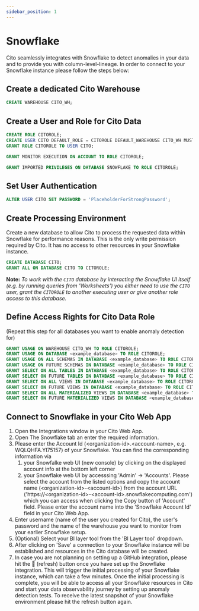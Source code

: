 ```yaml
---
sidebar_position: 1
---
```


# Snowflake

Cito seamlessly integrates with Snowflake to detect anomalies in your data and to provide you with column-level-lineage. In order to connect to your Snowflake instance please follow the steps below:

## Create a dedicated Cito Warehouse

```sql
CREATE WAREHOUSE CITO_WH;
```

## Create a User and Role for Cito Data

```sql
CREATE ROLE CITOROLE;
CREATE USER CITO DEFAULT_ROLE = CITOROLE DEFAULT_WAREHOUSE CITO_WH MUST_CHANGE_PASSWORD = FALSE;
GRANT ROLE CITOROLE TO USER CITO;
```

```sql
GRANT MONITOR EXECUTION ON ACCOUNT TO ROLE CITOROLE;
```

```sql
GRANT IMPORTED PRIVILEGES ON DATABASE SNOWFLAKE TO ROLE CITOROLE;
```

## Set User Authentication

```sql
ALTER USER CITO SET PASSWORD = 'PlaceholderForStrongPassword';
```

## Create Processing Environment

Create a new database to allow Cito to process the requested data within Snowflake for performance reasons. This is the only write permission required by Cito. It has no access to other resources in your Snowflake instance.

```sql
CREATE DATABASE CITO;
GRANT ALL ON DATABASE CITO TO CITOROLE;
```

**Note:** _To work with the `CITO` database by interacting the Snowflake UI itself (e.g. by running queries from 'Worksheets') you either need to use the `CITO` user, grant the `CITOROLE` to another executing user or give another role access to this database._

## Define Access Rights for Cito Data Role

(Repeat this step for all databases you want to enable anomaly detection for)

```sql
GRANT USAGE ON WAREHOUSE CITO_WH TO ROLE CITOROLE;
GRANT USAGE ON DATABASE <example_database> TO ROLE CITOROLE;
GRANT USAGE ON ALL SCHEMAS IN DATABASE <example_database> TO ROLE CITOROLE;
GRANT USAGE ON FUTURE SCHEMAS IN DATABASE <example_database> TO ROLE CITOROLE;
GRANT SELECT ON ALL TABLES IN DATABASE <example_database> TO ROLE CITOROLE;
GRANT SELECT ON FUTURE TABLES IN DATABASE <example_database> TO ROLE CITOROLE;
GRANT SELECT ON ALL VIEWS IN DATABASE <example_database> TO ROLE CITOROLE;
GRANT SELECT ON FUTURE VIEWS IN DATABASE <example_database> TO ROLE CITOROLE;
GRANT SELECT ON ALL MATERIALIZED VIEWS IN DATABASE <example_database> TO ROLE CITOROLE;
GRANT SELECT ON FUTURE MATERIALIZED VIEWS IN DATABASE <example_database> TO ROLE CITOROLE;
```

## Connect to Snowflake in your Cito Web App

1. Open the Integrations window in your Cito Web App.
2. Open The Snowflake tab an enter the required information.
3. Please enter the Account Id (&#60;organization-id&#62;.&#60;account-name&#62;, e.g. WQLQHFA.YI75157) of your Snowflake. You can find the corresponding information via
   1. your Snowfalke web UI (new console) by clicking on the displayed account info at the bottom left corner
   2. your Snowflake web UI by accesssing 'Admin' -> 'Accounts'. Please select the account from the listed options and copy the account name (&#60;organization-id&#62;-&#60;account-id&#62;) from the account URL ('https://&#60;organization-id&#62;-&#60;account-id&#62;.snowflakecomputing.com') which you can access when clicking the Copy button of 'Account' field. Please enter the account name into the 'Snowflake Account Id' field in your Cito Web App.
4. Enter username (name of the user you created for Cito), the user's password and the name of the warehouse you want to monitor from your earlier Snowflake setup.
5. (Optional) Select your BI layer tool from the 'BI Layer tool' dropdown.
6. After clicking on 'Save' a connection to your Snowflake instance will be established and resources in the Cito database will be created.
7. In case you are not planning on setting up a GitHub integration, please hit the 🔄️ (refresh) button once you have set up the Snowflake integration. This will trigger the initial processing of your Snowflake instance, which can take a few minutes. Once the initial processing is complete, you will be able to access all your Snowflake resources in Cito and start your data observability journey by setting up anomaly detection tests. To receive the latest snapshot of your Snowflake environment please hit the refresh button again.

